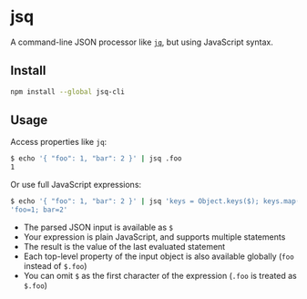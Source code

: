 # jsq

A command-line JSON processor like [`jq`](https://stedolan.github.io/jq/), but using JavaScript syntax.

## Install

```bash
npm install --global jsq-cli
```

## Usage

Access properties like `jq`:
```bash
$ echo '{ "foo": 1, "bar": 2 }' | jsq .foo
1
```

Or use full JavaScript expressions:
```bash
$ echo '{ "foo": 1, "bar": 2 }' | jsq 'keys = Object.keys($); keys.map(key => key + "=" + $[key]).join("; ")'
'foo=1; bar=2'
```

- The parsed JSON input is available as `$`
- Your expression is plain JavaScript, and supports multiple statements
- The result is the value of the last evaluated statement
- Each top-level property of the input object is also available globally (`foo` instead of `$.foo`)
- You can omit `$` as the first character of the expression (`.foo` is treated as `$.foo`)
